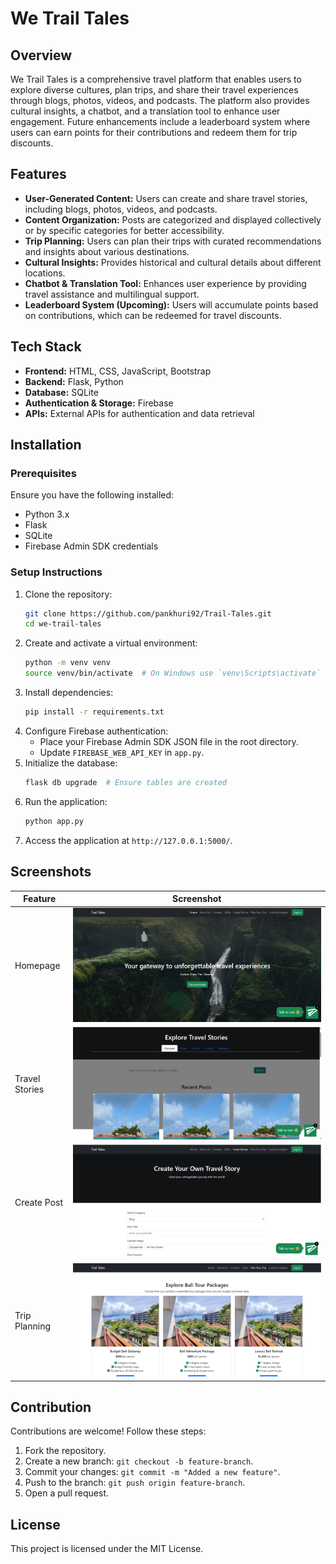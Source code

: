 # We Trail Tales

## Overview

We Trail Tales is a comprehensive travel platform that enables users to explore diverse cultures, plan trips, and share their travel experiences through blogs, photos, videos, and podcasts. The platform also provides cultural insights, a chatbot, and a translation tool to enhance user engagement. Future enhancements include a leaderboard system where users can earn points for their contributions and redeem them for trip discounts.

## Features

- **User-Generated Content:** Users can create and share travel stories, including blogs, photos, videos, and podcasts.
- **Content Organization:** Posts are categorized and displayed collectively or by specific categories for better accessibility.
- **Trip Planning:** Users can plan their trips with curated recommendations and insights about various destinations.
- **Cultural Insights:** Provides historical and cultural details about different locations.
- **Chatbot & Translation Tool:** Enhances user experience by providing travel assistance and multilingual support.
- **Leaderboard System (Upcoming):** Users will accumulate points based on contributions, which can be redeemed for travel discounts.

## Tech Stack

- **Frontend:** HTML, CSS, JavaScript, Bootstrap
- **Backend:** Flask, Python
- **Database:** SQLite
- **Authentication & Storage:** Firebase
- **APIs:** External APIs for authentication and data retrieval

## Installation

### Prerequisites

Ensure you have the following installed:

- Python 3.x
- Flask
- SQLite
- Firebase Admin SDK credentials

### Setup Instructions

1. Clone the repository:
   ```sh
   git clone https://github.com/pankhuri92/Trail-Tales.git
   cd we-trail-tales
   ```
2. Create and activate a virtual environment:
   ```sh
   python -m venv venv
   source venv/bin/activate  # On Windows use `venv\Scripts\activate`
   ```
3. Install dependencies:
   ```sh
   pip install -r requirements.txt
   ```
4. Configure Firebase authentication:
   - Place your Firebase Admin SDK JSON file in the root directory.
   - Update `FIREBASE_WEB_API_KEY` in `app.py`.
5. Initialize the database:
   ```sh
   flask db upgrade  # Ensure tables are created
   ```
6. Run the application:
   ```sh
   python app.py
   ```
7. Access the application at `http://127.0.0.1:5000/`.

## Screenshots

| Feature        | Screenshot                           |
| -------------- | ------------------------------------ |
| Homepage       | ![Homepage](static/home_ss.png)      |
| Travel Stories | ![Stories](static/travel_ss.png)     |
| Create Post    | ![Create Post](static/post_ss.png)   |
| Trip Planning  | ![Trip Planning](static/plan_ss.png) |

## Contribution

Contributions are welcome! Follow these steps:

1. Fork the repository.
2. Create a new branch: `git checkout -b feature-branch`.
3. Commit your changes: `git commit -m "Added a new feature"`.
4. Push to the branch: `git push origin feature-branch`.
5. Open a pull request.

## License

This project is licensed under the MIT License.


